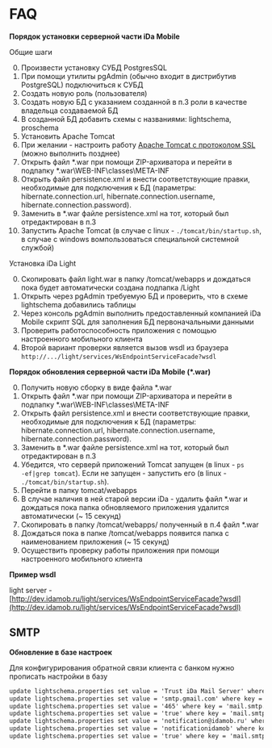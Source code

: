 # FAQ

**Порядок установки серверной части iDa Mobile**

Общие шаги

0. Произвести установку СУБД PostgresSQL
0. При помощи утилиты pgAdmin (обычно входит в дистрибутив PostgreSQL) подключиться к СУБД
0. Создать новую роль (пользователя)
0. Создать новую БД с указанием созданной в п.3 роли в качестве владельца создаваемой БД
0. В созданной БД добавить схемы с названиями: lightschema, proschema
0. Установить Apache Tomcat
0. При желании - настроить работу [Apache Tomcat с протоколом SSL](http://habrahabr.ru/post/134453/) (можно выполнить позднее)
0. Открыть файл *.war при помощи ZIP-архиватора и перейти в подпапку *.war\WEB-INF\classes\META-INF
0. Открыть файл persistence.xml и внести соответствующие правки, необходимые для подключения к БД (параметры: hibernate.connection.url, hibernate.connection.username, hibernate.connection.password).
0. Заменить в *.war файле persistence.xml на тот, который был отредактирован в п.3
0. Запустить Apache Tomcat (в случае с linux - <code>./tomcat/bin/startup.sh</code>, в случае с windows вомпользоваться специальной системной службой)

Установка iDa Light

0. Скопировать файл light.war в папку /tomcat/webapps и дождаться пока будет автоматически создана подпапка /Light
0. Открыть через pgAdmin требуемую БД и проверить, что в схеме lightschema добавились таблицы
0. Через консоль pgAdmin выполнить предоставленный компанией iDa Mobile скрипт SQL для заполнения БД первоначальными данными
0. Проверить работоспособность приложения с помощью настроенного мобильного клиента
0. Второй вариант проверки является вызов wsdl из браузера ``http://.../light/services/WsEndpointServiceFacade?wsdl``

**Порядок обновления серверной части iDa Mobile (*.war)**

0. Получить новую сборку в виде файла *.war
0. Открыть файл *.war при помощи ZIP-архиватора и перейти в подпапку *.war\WEB-INF\classes\META-INF
0. Открыть файл persistence.xml и внести соответствующие правки, необходимые для подключения к БД (параметры: hibernate.connection.url, hibernate.connection.username, hibernate.connection.password).
0. Заменить в *.war файле persistence.xml на тот, который был отредактирован в п.3
0. Убедится, что серверй приложений Tomcat запущен (в linux - <code>ps -ef|grep tomcat</code>). Если не запущен - запустить его (в linux - <code>./tomcat/bin/startup.sh</code>).
0. Перейти в папку tomcat/webapps
0. В случае наличия в ней старой версии iDa - удалить файл *.war и дождаться пока папка обновляемого приложения удалится автоматически (~ 15 секунд)
0. Скопировать в папку /tomcat/webapps/ полученный в п.4 файл *.war
0. Дождаться пока в папке /tomcat/webapps появится папка с наименованием приложения (~ 15 секунд)
0. Осуществить проверку работы приложения при помощи настроенного мобильного клиента

**Пример wsdl**

light server - [http://dev.idamob.ru/light/services/WsEndpointServiceFacade?wsdl](http://dev.idamob.ru/light/services/WsEndpointServiceFacade?wsdl)

##  SMTP

**Обновление в базе настроек**

Для конфигурирования обратной связи клиента с банком нужно прописать настройки в базу

```xml
update lightschema.properties set value = 'Trust iDa Mail Server' where key = 'mail.sender.name'
update lightschema.properties set value = 'smtp.gmail.com' where key = 'mail.smtp.host'
update lightschema.properties set value = '465' where key = 'mail.smtp.port'
update lightschema.properties set value = 'true' where key = 'mail.smtp.ssl.enable'
update lightschema.properties set value = 'notification@idamob.ru' where key = 'mail.smtp.user'
update lightschema.properties set value = 'notificationidamob' where key = 'mail.smtp.pass'
update lightschema.properties set value = 'true' where key = 'mail.smtp.auth.enable'
```
